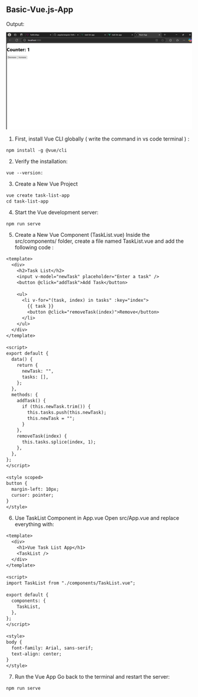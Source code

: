 ## Basic-Vue.js-App

Output:

![Alt Text](https://github.com/Reshmagvs/Basic-react-app/blob/main/react_ap.png)

1. First, install Vue CLI globally ( write the command in vs code terminal ) :

```
npm install -g @vue/cli
```
2. Verify the installation:

```
vue --version:
```
3. Create a New Vue Project

```
vue create task-list-app
cd task-list-app
```
4. Start the Vue development server:
   
```
npm run serve
```
5. Create a New Vue Component (TaskList.vue)
Inside the src/components/ folder, create a file named TaskList.vue and add the following code :

```
<template>
  <div>
    <h2>Task List</h2>
    <input v-model="newTask" placeholder="Enter a task" />
    <button @click="addTask">Add Task</button>

    <ul>
      <li v-for="(task, index) in tasks" :key="index">
        {{ task }}
        <button @click="removeTask(index)">Remove</button>
      </li>
    </ul>
  </div>
</template>

<script>
export default {
  data() {
    return {
      newTask: "",
      tasks: [],
    };
  },
  methods: {
    addTask() {
      if (this.newTask.trim()) {
        this.tasks.push(this.newTask);
        this.newTask = "";
      }
    },
    removeTask(index) {
      this.tasks.splice(index, 1);
    },
  },
};
</script>

<style scoped>
button {
  margin-left: 10px;
  cursor: pointer;
}
</style>
```
6. Use TaskList Component in App.vue
Open src/App.vue and replace everything with:
```
<template>
  <div>
    <h1>Vue Task List App</h1>
    <TaskList />
  </div>
</template>

<script>
import TaskList from "./components/TaskList.vue";

export default {
  components: {
    TaskList,
  },
};
</script>

<style>
body {
  font-family: Arial, sans-serif;
  text-align: center;
}
</style>
```
7. Run the Vue App
Go back to the terminal and restart the server:

```
npm run serve
```



